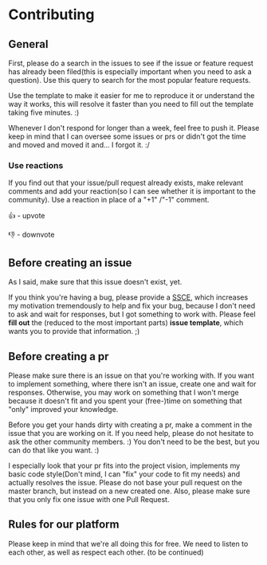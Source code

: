 # Contributing

## General
First, please do a search in the issues to see if the issue or feature request has already been filed(this is especially important when you need to ask a question). Use this query to search for the most popular feature requests.

Use the template to make it easier for me to reproduce it or understand the way it works, this will resolve it faster than you need to fill out the template taking five minutes. :)

Whenever I don't respond for longer than a week, feel free to push it.
Please keep in mind that I can oversee some issues or prs or didn't got the time and moved and moved it and... I forgot it. :/

### Use reactions
If you find out that your issue/pull request already exists, make relevant comments and add your reaction(so I can see whether it is important to the community). Use a reaction in place of a "+1" /"-1" comment.

👍 - upvote

👎 - downvote

## Before creating an issue
As I said, make sure that this issue doesn't exist, yet.

If you think you're having a bug, please provide a [SSCE](http://www.sscce.org/), which increases my motivation tremendously to help and fix your bug, because I don't need to ask and wait for responses, but I got something to work with. Please feel **fill out** the (reduced to the most important parts) **issue template**, which wants you to provide that information. ;)

## Before creating a pr
Please make sure there is an issue on that you're working with. If you want to implement something, where there isn't an issue, create one and wait for responses. Otherwise, you may work on something that I won't merge because it doesn't fit and you spent your (free-)time on something that "only" improved your knowledge.

Before you get your hands dirty with creating a pr, make a comment in the issue that you are working on it. If you need help, please do not hesitate to ask the other community members. :) You don't need to be the best, but you can do that like you want. :)

I especially look that your pr fits into the project vision, implements my basic code style(Don't mind, I can "fix" your code to fit my needs) and actually resolves the issue. Please do not base your pull request on the master branch, but instead on a new created one. Also, please make sure that you only fix one issue with one Pull Request.

## Rules for our platform
Please keep in mind that we're all doing this for free. We need to listen to each other, as well as respect each other. (to be continued)